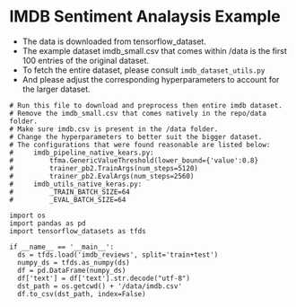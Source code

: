 # IMDB Sentiment Analaysis Example

* The data is downloaded from tensorflow_dataset.
* The example dataset imdb_small.csv that comes within /data is the first 100 entries of the original dataset.
* To fetch the entire dataset, please consult `imdb_dataset_utils.py`
* And please adjust the corresponding hyperparameters to account for the larger dataset.

```
# Run this file to download and preprocess then entire imdb dataset.
# Remove the imdb_small.csv that comes natively in the repo/data folder.
# Make sure imdb.csv is present in the /data folder.
# Change the hyperparameters to better suit the bigger dataset.
# The configurations that were found reasonable are listed below:
#     imdb_pipeline_native_kears.py:
#         tfma.GenericValueThreshold(lower_bound={'value':0.8}
#         trainer_pb2.TrainArgs(num_steps=5120)
#         trainer_pb2.EvalArgs(num_steps=2560)
#     imdb_utils_native_keras.py:
#         _TRAIN_BATCH_SIZE=64
#         _EVAL_BATCH_SIZE=64

import os
import pandas as pd
import tensorflow_datasets as tfds

if __name__ == '__main__':
  ds = tfds.load('imdb_reviews', split='train+test')
  numpy_ds = tfds.as_numpy(ds)
  df = pd.DataFrame(numpy_ds)
  df['text'] = df['text'].str.decode("utf-8")
  dst_path = os.getcwd() + '/data/imdb.csv'
  df.to_csv(dst_path, index=False)
```
